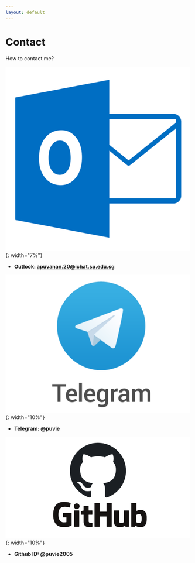 ```yaml
---
layout: default
---
```


# Contact
How to contact me?


![](docs/images/outlook.png){: width="7%"}


- **Outlook: apuvanan.20@ichat.sp.edu.sg**


![](docs/images/tele.png){: width="10%"}


- **Telegram: @puvie**


![](docs/images/github.png){: width="10%"}

- **Github ID: @puvie2005**
